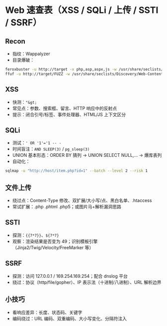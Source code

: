 # Web 速查表（XSS / SQLi / 上传 / SSTI / SSRF）

## Recon
- 指纹：Wappalyzer
- 目录爆破：
```bash
feroxbuster -u http://target -x php,asp,aspx,js -w /usr/share/seclists/Discovery/Web-Content/common.txt
ffuf -u http://target/FUZZ -w /usr/share/seclists/Discovery/Web-Content/common.txt -fs 0
```

## XSS
- 快测：`"&gt;`
- 常见点：参数、搜索框、留言、HTTP 响应中的反射点
- 提示：闭合引号/标签、事件处理器、HTML/JS 上下文区分

## SQLi
- 测试：`' OR '1'='1 -- -`
- 时间盲注：`AND SLEEP(3)` / `pg_sleep(3)`
- UNION 基本形态：ORDER BY 猜列 → UNION SELECT NULL,… → 爆库表列
- 自动化：
```bash
sqlmap -u "http://host/item.php?id=1" --batch --level 2 --risk 1
```

## 文件上传
- 绕过点：Content-Type 修改、双扩展/大小写/点、黑白名单、.htaccess
- 常试扩展：.php .phtml .php5；或图片马+解析漏洞思路

## SSTI
- 探测：`{{7*7}}`、`${7*7}`
- 观察：渲染结果是否变为 49；识别模板引擎（Jinja2/Twig/Velocity/FreeMarker 等）

## SSRF
- 探测：访问 127.0.0.1 / 169.254.169.254；配合 dnslog 平台
- 绕过：协议（http/file/gopher）、IP 表示法（十进制/八进制）、URL 解析边界

## 小技巧
- 看响应差异：长度、状态码、关键字
- 编码绕过：URL 编码、双重编码、大小写变化、分隔符注入